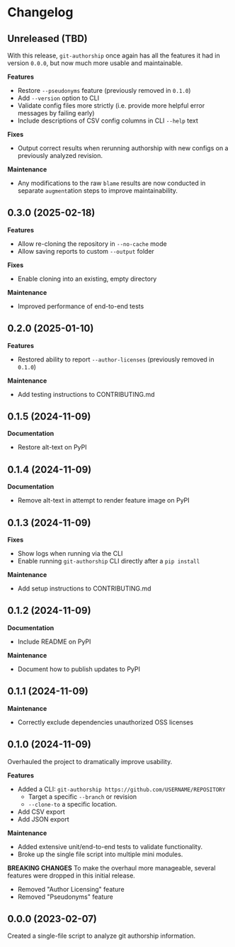# Changelog

## Unreleased (TBD)

With this release, `git-authorship` once again has all the features it had in version `0.0.0`, but now much more usable and maintainable.

**Features**
  - Restore `--pseudonyms` feature (previously removed in `0.1.0`)
  - Add `--version` option to CLI
  - Validate config files more strictly (i.e. provide more helpful error messages by failing early)
  - Include descriptions of CSV config columns in CLI `--help` text
  
**Fixes**
  - Output correct results when rerunning authorship with new configs on a previously analyzed revision.
  
**Maintenance**
  - Any modifications to the raw `blame` results are now conducted in separate `augment`ation steps to improve maintainability.

## 0.3.0 (2025-02-18)

**Features**
  - Allow re-cloning the repository in `--no-cache` mode
  - Allow saving reports to custom `--output` folder

**Fixes**
  - Enable cloning into an existing, empty directory

**Maintenance**
  - Improved performance of end-to-end tests

## 0.2.0 (2025-01-10)

**Features**
  - Restored ability to report `--author-licenses` (previously removed in `0.1.0`)

**Maintenance**
  - Add testing instructions to CONTRIBUTING.md

## 0.1.5 (2024-11-09)

**Documentation**
  - Restore alt-text on PyPI

## 0.1.4 (2024-11-09)

**Documentation**
  - Remove alt-text in attempt to render feature image on PyPI

## 0.1.3 (2024-11-09)

**Fixes**
  - Show logs when running via the CLI
  - Enable running `git-authorship` CLI directly after a `pip install`

**Maintenance**
  - Add setup instructions to CONTRIBUTING.md

## 0.1.2 (2024-11-09)

**Documentation**
  - Include README on PyPI

**Maintenance**
  - Document how to publish updates to PyPI

## 0.1.1 (2024-11-09)

**Maintenance**
  - Correctly exclude dependencies unauthorized OSS licenses

## 0.1.0 (2024-11-09)

Overhauled the project to dramatically improve usability.

**Features**
  - Added a CLI: `git-authorship https://github.com/USERNAME/REPOSITORY`
    - Target a specific `--branch` or revision
    - `--clone-to` a specific location.
  - Add CSV export
  - Add JSON export

**Maintenance**
  - Added extensive unit/end-to-end tests to validate functionality.
  - Broke up the single file script into multiple mini modules.
  
**BREAKING CHANGES**
To make the overhaul more manageable, several features were dropped in this initial release.
 - Removed "Author Licensing" feature
 - Removed "Pseudonyms" feature

## 0.0.0 (2023-02-07)

Created a single-file script to analyze git authorship information.